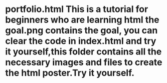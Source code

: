 # portfolio.html This is a tutorial for beginners who are learning html the goal.png contains the goal, you can clear the code in index.html and try it yourself,this folder contains all the necessary images and files to create the html poster.Try it yourself.